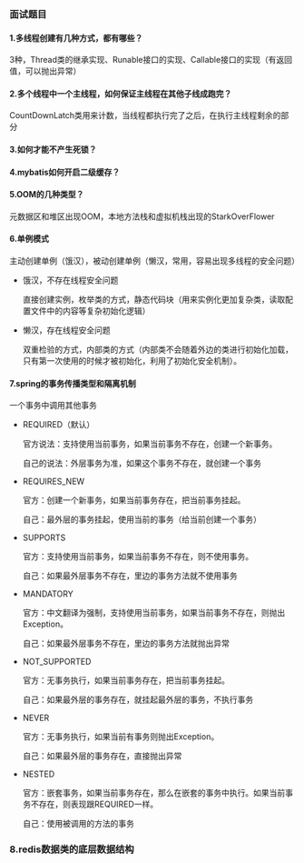 ### 面试题目

#### 1.多线程创建有几种方式，都有哪些？

3种，Thread类的继承实现、Runable接口的实现、Callable接口的实现（有返回值，可以抛出异常）

#### 2.多个线程中一个主线程，如何保证主线程在其他子线成跑完？

CountDownLatch类用来计数，当线程都执行完了之后，在执行主线程剩余的部分

#### 3.如何才能不产生死锁？

#### 4.mybatis如何开启二级缓存？

#### 5.OOM的几种类型？

元数据区和堆区出现OOM，本地方法栈和虚拟机栈出现的StarkOverFlower

#### 6.单例模式

主动创建单例（饿汉），被动创建单例（懒汉，常用，容易出现多线程的安全问题）

- 饿汉，不存在线程安全问题

  直接创建实例，枚举类的方式，静态代码块（用来实例化更加复杂类，读取配置文件中的内容等复杂初始化逻辑）

- 懒汉，存在线程安全问题

  双重检验的方式，内部类的方式（内部类不会随着外边的类进行初始化加载，只有第一次使用的时候才被初始化，利用了初始化安全机制）。

#### 7.spring的事务传播类型和隔离机制

一个事务中调用其他事务

- REQUIRED（默认）

  官方说法：支持使用当前事务，如果当前事务不存在，创建一个新事务。

  自己的说法：外层事务为准，如果这个事务不存在，就创建一个事务

- REQUIRES_NEW

  官方：创建一个新事务，如果当前事务存在，把当前事务挂起。

  自己：最外层的事务挂起，使用当前的事务（给当前创建一个事务）

- SUPPORTS

  官方：支持使用当前事务，如果当前事务不存在，则不使用事务。

  自己：如果最外层事务不存在，里边的事务方法就不使用事务

- MANDATORY

  官方：中文翻译为强制，支持使用当前事务，如果当前事务不存在，则抛出Exception。

  自己：如果最外层事务不存在，里边的事务方法就抛出异常

- NOT_SUPPORTED

  官方：无事务执行，如果当前事务存在，把当前事务挂起。

  自己：如果最外层的事务存在，就挂起最外层的事务，不执行事务

- NEVER

  官方：无事务执行，如果当前有事务则抛出Exception。

  自己：如果最外层的事务存在，直接抛出异常

- NESTED

  官方：嵌套事务，如果当前事务存在，那么在嵌套的事务中执行。如果当前事务不存在，则表现跟REQUIRED一样。

  自己：使用被调用的方法的事务

### 8.redis数据类的底层数据结构



